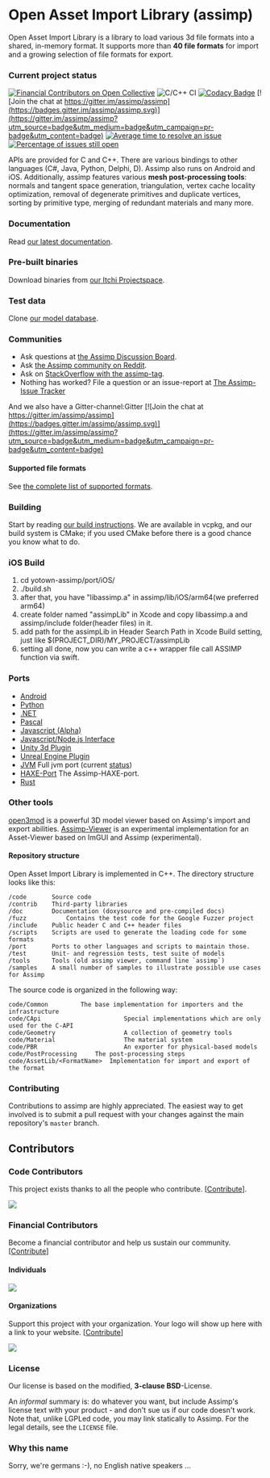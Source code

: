 Open Asset Import Library (assimp)
==================================

Open Asset Import Library is a library to load various 3d file formats into a shared, in-memory format. It supports more than __40 file formats__ for import and a growing selection of file formats for export.

### Current project status ###
[![Financial Contributors on Open Collective](https://opencollective.com/assimp/all/badge.svg?label=financial+contributors)](https://opencollective.com/assimp) 
![C/C++ CI](https://github.com/assimp/assimp/workflows/C/C++%20CI/badge.svg)
[![Codacy Badge](https://app.codacy.com/project/badge/Grade/9973693b7bdd4543b07084d5d9cf4745)](https://www.codacy.com/gh/assimp/assimp/dashboard?utm_source=github.com&amp;utm_medium=referral&amp;utm_content=assimp/assimp&amp;utm_campaign=Badge_Grade)
[![Join the chat at https://gitter.im/assimp/assimp](https://badges.gitter.im/assimp/assimp.svg)](https://gitter.im/assimp/assimp?utm_source=badge&utm_medium=badge&utm_campaign=pr-badge&utm_content=badge)
[![Average time to resolve an issue](http://isitmaintained.com/badge/resolution/assimp/assimp.svg)](http://isitmaintained.com/project/assimp/assimp "Average time to resolve an issue")
[![Percentage of issues still open](http://isitmaintained.com/badge/open/assimp/assimp.svg)](http://isitmaintained.com/project/assimp/assimp "Percentage of issues still open")
<br>

APIs are provided for C and C++. There are various bindings to other languages (C#, Java, Python, Delphi, D). Assimp also runs on Android and iOS.
Additionally, assimp features various __mesh post-processing tools__: normals and tangent space generation, triangulation, vertex cache locality optimization, removal of degenerate primitives and duplicate vertices, sorting by primitive type, merging of redundant materials and many more.

### Documentation ###
Read [our latest documentation](https://assimp-docs.readthedocs.io/en/latest/).

### Pre-built binaries ###
Download binaries from [our Itchi Projectspace](https://kimkulling.itch.io/the-asset-importer-lib).

### Test data ###
Clone [our model database](https://github.com/assimp/assimp-mdb).

### Communities ###
- Ask questions at [the Assimp Discussion Board](https://github.com/assimp/assimp/discussions).
- Ask [the Assimp community on Reddit](https://www.reddit.com/r/Assimp/).
- Ask on [StackOverflow with the assimp-tag](http://stackoverflow.com/questions/tagged/assimp?sort=newest). 
- Nothing has worked? File a question or an issue-report at [The Assimp-Issue Tracker](https://github.com/assimp/assimp/issues)

And we also have a Gitter-channel:Gitter [![Join the chat at https://gitter.im/assimp/assimp](https://badges.gitter.im/assimp/assimp.svg)](https://gitter.im/assimp/assimp?utm_source=badge&utm_medium=badge&utm_campaign=pr-badge&utm_content=badge)<br>

#### Supported file formats ####
See [the complete list of supported formats](https://github.com/assimp/assimp/blob/master/doc/Fileformats.md).

### Building ###
Start by reading [our build instructions](https://github.com/assimp/assimp/blob/master/Build.md). We are available in vcpkg, and our build system is CMake; if you used CMake before there is a good chance you know what to do.

### iOS Build
1. cd yotown-assimp/port/iOS/
2. ./build.sh
3. after that, you have "libassimp.a" in assimp/lib/iOS/arm64(we preferred arm64)
4. create folder named "assimpLib" in Xcode and copy libassimp.a and assimp/include folder(header files) in it.
5. add path for the assimpLib in Header Search Path in Xcode Build setting, just like $(PROJECT_DIR)/MY_PROJECT/assimpLib
6. setting all done, now you can write a c++ wrapper file call ASSIMP function via swift.

### Ports ###
* [Android](port/AndroidJNI/README.md)
* [Python](port/PyAssimp/README.md)
* [.NET](https://bitbucket.org/Starnick/assimpnet/src/master/)
* [Pascal](port/AssimpPascal/Readme.md)
* [Javascript (Alpha)](https://github.com/makc/assimp2json)
* [Javascript/Node.js Interface](https://github.com/kovacsv/assimpjs)
* [Unity 3d Plugin](https://ricardoreis.net/trilib-2/)
* [Unreal Engine Plugin](https://github.com/irajsb/UE4_Assimp/)
* [JVM](https://github.com/kotlin-graphics/assimp) Full jvm port (current [status](https://github.com/kotlin-graphics/assimp/wiki/Status))
* [HAXE-Port](https://github.com/longde123/assimp-haxe) The Assimp-HAXE-port.
* [Rust](https://github.com/jkvargas/russimp)

### Other tools ###
[open3mod](https://github.com/acgessler/open3mod) is a powerful 3D model viewer based on Assimp's import and export abilities.
[Assimp-Viewer](https://github.com/assimp/assimp_view) is an experimental implementation for an Asset-Viewer based on ImGUI and Assimp (experimental).

#### Repository structure ####
Open Asset Import Library is implemented in C++. The directory structure looks like this:

	/code		Source code
	/contrib	Third-party libraries
	/doc		Documentation (doxysource and pre-compiled docs)
	/fuzz           Contains the test code for the Google Fuzzer project
	/include	Public header C and C++ header files
	/scripts 	Scripts are used to generate the loading code for some formats
	/port		Ports to other languages and scripts to maintain those.
	/test		Unit- and regression tests, test suite of models
	/tools		Tools (old assimp viewer, command line `assimp`)
	/samples	A small number of samples to illustrate possible use cases for Assimp

The source code is organized in the following way:

	code/Common			The base implementation for importers and the infrastructure
	code/CApi                       Special implementations which are only used for the C-API
	code/Geometry                   A collection of geometry tools
	code/Material                   The material system
	code/PBR                        An exporter for physical-based models
	code/PostProcessing		The post-processing steps
	code/AssetLib/<FormatName>	Implementation for import and export of the format

### Contributing ###
Contributions to assimp are highly appreciated. The easiest way to get involved is to submit
a pull request with your changes against the main repository's `master` branch.

## Contributors

### Code Contributors

This project exists thanks to all the people who contribute. [[Contribute](CONTRIBUTING.md)].

<a href="https://github.com/assimp/assimp/graphs/contributors"><img src="https://opencollective.com/assimp/contributors.svg?width=890&button=false" /></a>

### Financial Contributors

Become a financial contributor and help us sustain our community. [[Contribute](https://opencollective.com/assimp/contribute)]

#### Individuals

<a href="https://opencollective.com/assimp"><img src="https://opencollective.com/assimp/individuals.svg?width=890"></a>


#### Organizations

Support this project with your organization. Your logo will show up here with a link to your website. [[Contribute](https://opencollective.com/assimp/contribute)]

<a href="https://opencollective.com/assimp/organization/0/website"><img src="https://opencollective.com/assimp/organization/0/avatar.svg"></a>

### License ###
Our license is based on the modified, __3-clause BSD__-License.

An _informal_ summary is: do whatever you want, but include Assimp's license text with your product -
and don't sue us if our code doesn't work. Note that, unlike LGPLed code, you may link statically to Assimp.
For the legal details, see the `LICENSE` file.

### Why this name ###
Sorry, we're germans :-), no English native speakers ...
